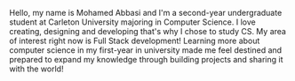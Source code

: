 Hello, my name is Mohamed Abbasi and I'm a second-year undergraduate student at Carleton University majoring in Computer Science.
I love creating, designing and developing that's why I chose to study CS. My area of interest right now is Full Stack development!
Learning more about computer science in my first-year in university made me feel destined and prepared to expand my knowledge through building projects and sharing it with the world!
